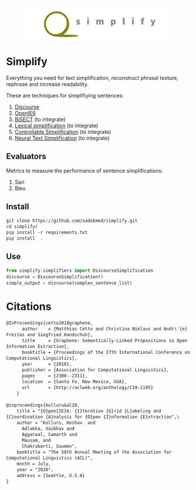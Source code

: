 <p align="center">
    <br>
    <img src="docs/source/images/simplify_logo.png" width="400"/>
    <br>
<p>

# Simplify

Everything you need for text simplification, reconstruct phrasal texture, rephrase and increase readability.




These are techniques for simplifiying sentences:

1. [Discourse](https://github.com/Lambda-3/DiscourseSimplification)
2. [OpenIE6](https://github.com/dair-iitd/openie6)
3. [BiSECT](https://github.com/mounicam/BiSECT) (to integrate)
4. [Lexical simplification](https://github.com/mounicam/lexical_simplification) (to integrate)
5. [Controllable Simplification](https://github.com/mounicam/controllable_simplification) (to integrate)
6. [Neural Text Simplification](https://github.com/senisioi/NeuralTextSimplification) (to integrate)



## Evaluators

Metrics to measure the performance of sentence simplifications:

1. Sari
2. Bleu

## Install

```shell
git clone https://github.com/sadakmed/simplify.git
cd simplify/
pip install -r requirements.txt
pip install  .
```
## Use

```python
from simplify.simplifiers import DiscourseSimplification
discourse = DiscourseSimplification()
simple_output = discourse(complex_sentence_list)
```

# Citations
```
@InProceedings{cetto2018graphene,
	  author    = {Matthias Cetto and Christina Niklaus and Andr\'{e} Freitas and Siegfried Handschuh},
	  title     = {Graphene: Semantically-Linked Propositions in Open Information Extraction},
	  booktitle = {Proceedings of the 27th International Conference on Computational Linguistics},
	  year      = {2018},
	  publisher = {Association for Computational Linguistics},
  	  pages     = {2300--2311},
	  location  = {Santa Fe, New Mexico, USA},
 	  url 	    = {http://aclweb.org/anthology/C18-1195}
	} 

@inproceedings{kolluru&al20,
    title = "{O}pen{IE}6: {I}terative {G}rid {L}abeling and {C}oordination {A}nalysis for {O}pen {I}nformation {E}xtraction",\
    author = "Kolluru, Keshav  and
      Adlakha, Vaibhav and
      Aggarwal, Samarth and
      Mausam, and
      Chakrabarti, Soumen",
    booktitle = "The 58th Annual Meeting of the Association for Computational Linguistics (ACL)",
    month = July,
    year = "2020",
    address = {Seattle, U.S.A}
}

```
